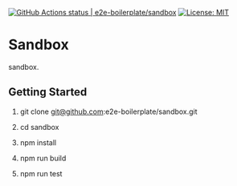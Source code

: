 [![GitHub Actions status | e2e-boilerplate/sandbox](https://github.com/e2e-boilerplate/sandbox/workflows/sandbox/badge.svg)](https://github.com/e2e-boilerplate/sandbox/actions?workflow=sandbox) [![License: MIT](https://img.shields.io/badge/License-MIT-yellow.svg)](https://opensource.org/licenses/MIT)
    
# Sandbox
    
sandbox.
    
## Getting Started
    
1. git clone git@github.com:e2e-boilerplate/sandbox.git
    
2. cd sandbox
    
3. npm install
    
4. npm run build
    
5. npm run test